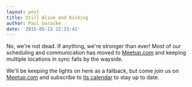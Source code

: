 ```yaml
---
layout: post
title: Still Alive and Kicking
author: Paul Goracke
date: '2015-05-13 22:33:41'
---
```


No, we're not dead. If anything, we're stronger than ever! Most of our scheduling and communication has moved to [Meetup.com](http://www.meetup.com/xcoders/) and keeping multiple locations in sync falls by the wayside.

We'll be keeping the lights on here as a fallback, but come join us on [Meetup.com](http://www.meetup.com/xcoders/) and subscribe to [its calendar](http://www.meetup.com/xcoders/events/) to stay up to date.
